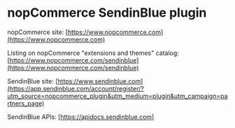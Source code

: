 nopCommerce SendinBlue plugin
===========

nopCommerce site: [https://www.nopcommerce.com](https://www.nopcommerce.com)


Listing on nopCommerce "extensions and themes" catalog: [https://www.nopcommerce.com/sendinblue](https://www.nopcommerce.com/sendinblue)


SendinBlue site: [https://www.sendinblue.com](https://app.sendinblue.com/account/register/?utm_source=nopcommerce_plugin&utm_medium=plugin&utm_campaign=partners_page)

SendinBlue APIs: [https://apidocs.sendinblue.com]
